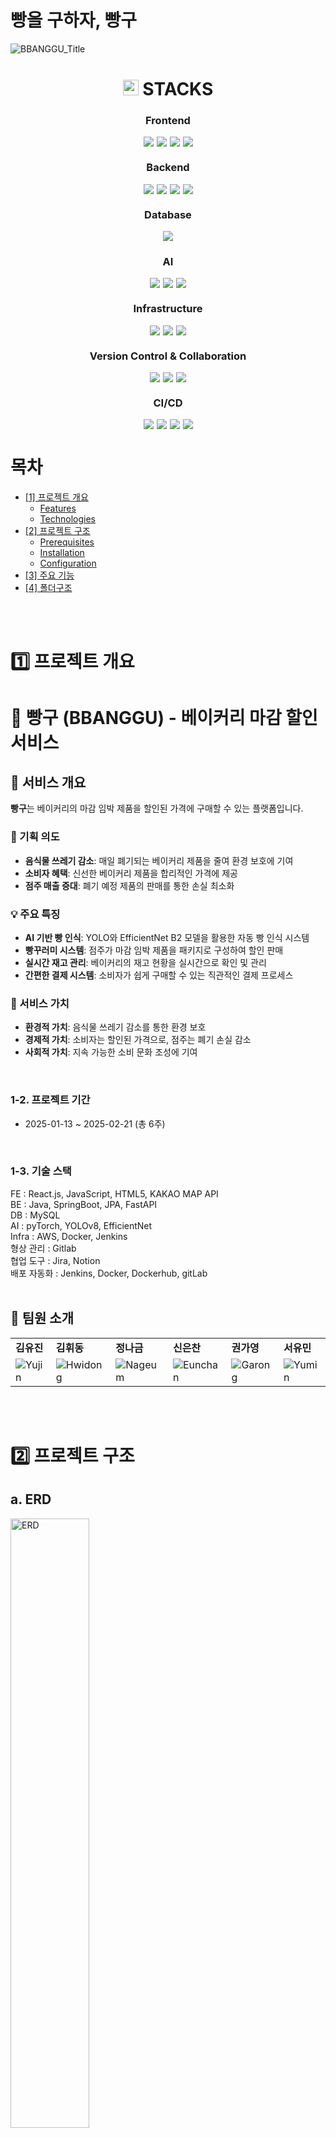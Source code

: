 # 빵을 구하자, 빵구
<!--프로젝트 대문 이미지-->
<img src="https://github.com/user-attachments/assets/eec5168f-77e5-4084-9134-71f99f357b3a" alt="BBANGGU_Title"/>
<br>

<div align="center">
  <h1>
    <img src="https://raw.githubusercontent.com/Tarikul-Islam-Anik/Animated-Fluent-Emojis/master/Emojis/Objects/Books.png" alt="Books" width="25" height="25" /> STACKS
  </h1>
</div>

<div align="center">
  <!-- Frontend -->
  <h3>Frontend</h3>
  <div style="display: flex; justify-content: center; gap: 5px; flex-wrap: wrap;">
    <img src="https://img.shields.io/badge/react-61DAFB?style=flat-square&logo=react&logoColor=black">
    <img src="https://img.shields.io/badge/javascript-F7DF1E?style=flat-square&logo=javascript&logoColor=black">
    <img src="https://img.shields.io/badge/html5-E34F26?style=flat-square&logo=html5&logoColor=white">
    <img src="https://img.shields.io/badge/Kakao_Map_API-FFCD00?style=flat-square&logo=kakao&logoColor=black">
  </div>
  </div>

<!-- Backend -->

<div align="center">
<h3>Backend</h3>
  <div style="display: flex; justify-content: center; gap: 5px; flex-wrap: wrap;">
    <img src="https://img.shields.io/badge/java-007396?style=flat-square&logo=java&logoColor=white">
    <img src="https://img.shields.io/badge/springboot-6DB33F?style=flat-square&logo=springboot&logoColor=white">
    <img src="https://img.shields.io/badge/JPA-59666C?style=flat-square&logo=hibernate&logoColor=white">
    <img src="https://img.shields.io/badge/fastapi-009688?style=flat-square&logo=fastapi&logoColor=white">
  </div>
</div>
<!-- Database -->

<div align="center">
<h3>Database</h3>
  <div style="display: flex; justify-content: center; gap: 5px; flex-wrap: wrap;">
    <img src="https://img.shields.io/badge/mysql-4479A1?style=flat-square&logo=mysql&logoColor=white">
  </div>
  </div>

<!-- AI -->

<div align="center">
<h3>AI</h3>
  <div style="display: flex; justify-content: center; gap: 5px; flex-wrap: wrap;">
    <img src="https://img.shields.io/badge/pytorch-EE4C2C?style=flat-square&logo=pytorch&logoColor=white">
    <img src="https://img.shields.io/badge/YOLOv8-00FFFF?style=flat-square&logo=yolo&logoColor=black">
    <img src="https://img.shields.io/badge/EfficientNet-FF6F00?style=flat-square&logo=tensorflow&logoColor=white">
  </div>
</div>

<!-- Infrastructure -->

<div align="center">
<h3>Infrastructure</h3>
  <div style="display: flex; justify-content: center; gap: 5px; flex-wrap: wrap;">
    <img src="https://img.shields.io/badge/aws-232F3E?style=flat-square&logo=amazonaws&logoColor=white">
    <img src="https://img.shields.io/badge/docker-2496ED?style=flat-square&logo=docker&logoColor=white">
    <img src="https://img.shields.io/badge/jenkins-D24939?style=flat-square&logo=jenkins&logoColor=white">
  </div>
  </div>

<!-- Version Control & Collaboration -->

<div align="center">
<h3>Version Control & Collaboration</h3>
  <div style="display: flex; justify-content: center; gap: 5px; flex-wrap: wrap;">
    <img src="https://img.shields.io/badge/gitlab-FC6D26?style=flat-square&logo=gitlab&logoColor=white">
    <img src="https://img.shields.io/badge/jira-0052CC?style=flat-square&logo=jira&logoColor=white">
    <img src="https://img.shields.io/badge/notion-000000?style=flat-square&logo=notion&logoColor=white">
  </div>
  </div>

<!-- CI/CD -->

<div align="center">
<h3>CI/CD</h3>
  <div style="display: flex; justify-content: center; gap: 5px; flex-wrap: wrap;">
    <img src="https://img.shields.io/badge/jenkins-D24939?style=flat-square&logo=jenkins&logoColor=white">
    <img src="https://img.shields.io/badge/docker-2496ED?style=flat-square&logo=docker&logoColor=white">
    <img src="https://img.shields.io/badge/dockerhub-2496ED?style=flat-square&logo=docker&logoColor=white">
    <img src="https://img.shields.io/badge/gitlab-FC6D26?style=flat-square&logo=gitlab&logoColor=white">
    </div>
  </div>
  </div>


<!--목차-->

# 목차

- [[1] 프로젝트 개요](#1-about-the-project)
  - [Features](#features)
  - [Technologies](#technologies)
- [[2] 프로젝트 구조](#2-getting-started)
  - [Prerequisites](#prerequisites)
  - [Installation](#installation)
  - [Configuration](#configuration)
- [[3] 주요 기능](#3-usage)
- [[4] 폴더구조](#4-contribution)
<br>
<br>

# 1️⃣ 프로젝트 개요

# 🥨 빵구 (BBANGGU) - 베이커리 마감 할인 서비스

## 🌱 서비스 개요

**빵구**는 베이커리의 마감 임박 제품을 할인된 가격에 구매할 수 있는 플랫폼입니다.

### 🎯 기획 의도

- **음식물 쓰레기 감소**: 매일 폐기되는 베이커리 제품을 줄여 환경 보호에 기여
- **소비자 혜택**: 신선한 베이커리 제품을 합리적인 가격에 제공
- **점주 매출 증대**: 폐기 예정 제품의 판매를 통한 손실 최소화

### 💡 주요 특징
- **AI 기반 빵 인식**: YOLO와 EfficientNet B2 모델을 활용한 자동 빵 인식 시스템
- **빵꾸러미 시스템**: 점주가 마감 임박 제품을 패키지로 구성하여 할인 판매
- **실시간 재고 관리**: 베이커리의 재고 현황을 실시간으로 확인 및 관리
- **간편한 결제 시스템**: 소비자가 쉽게 구매할 수 있는 직관적인 결제 프로세스
  
### 🎁 서비스 가치
- **환경적 가치**: 음식물 쓰레기 감소를 통한 환경 보호
- **경제적 가치**: 소비자는 할인된 가격으로, 점주는 폐기 손실 감소
- **사회적 가치**: 지속 가능한 소비 문화 조성에 기여
<br>

### 1-2. 프로젝트 기간
- 2025-01-13 ~ 2025-02-21 (총 6주)
<br>

### 1-3. 기술 스택

FE : React.js, JavaScript, HTML5, KAKAO MAP API  
BE : Java, SpringBoot, JPA, FastAPI  
DB : MySQL  
AI : pyTorch, YOLOv8, EfficientNet  
Infra : AWS, Docker, Jenkins  
형상 관리 : Gitlab  
협업 도구 : Jira, Notion  
배포 자동화 : Jenkins, Docker, Dockerhub, gitLab  
<br>

## 🙇 팀원 소개

<table>
<tr>
<td><b>김유진</b></td>
<td><b>김휘동</b></td>
<td><b>정나금</b></td>
<td><b>신은찬</b></td>
<td><b>권가영</b></td>
<td><b>서유민</b></td>
</tr>
<tr>
<td><img src="https://github.com/user-attachments/assets/69a74b1e-e8a1-44dd-b2c1-be8f43ea4293" alt="Yujin"/></td>
<td><img src="https://github.com/user-attachments/assets/75bf9404-cfe2-46a9-b55a-3545047b1ed4" alt="Hwidong"/></td>
<td><img src="https://github.com/user-attachments/assets/1d47995d-8cb9-4232-953e-c740dcc0ccfa" alt="Nageum"/></td>
<td><img src="https://github.com/user-attachments/assets/b8e01d40-2361-4291-a554-ad186f19300c" alt="Eunchan"/></td>
<td><img src="https://github.com/user-attachments/assets/db9eb4c6-1d41-4a06-917d-0a25f3989b3d" alt="Garong"/></td>
<td><img src="https://github.com/user-attachments/assets/24943c97-8cb5-4e86-bb35-d4d5e6498c21" alt="Yumin"/></td>
</tr>
</table>
<br>
<br>

# 2️⃣ 프로젝트 구조

## a. ERD
<img src="https://github.com/user-attachments/assets/58651c5f-f68b-4fa7-9eeb-76df388cbf54" alt="ERD" width=50% height=50%/>
<br>

## b. 아키텍처 구성도
<img src="https://github.com/user-attachments/assets/9c890c9b-292e-4d23-99fa-827153d37585" alt="Architecture" width=65% height=65%/>
<br>
<br>


# 3️⃣ 주요 기능

## [1] 판매자
 ### 1. 빵꾸러미 생성 
  #### - YOLOv8s 카메라 인식 (파인튜닝 모델)
  <img src="https://github.com/user-attachments/assets/d11c13e8-1f81-437e-a4eb-fe1c3a27b70b" alt="1-1-1" width="250"/>

  #### - AI 빵꾸러미 조합 추천 (탐욕 알고리즘)
  <img src="https://github.com/user-attachments/assets/c6977939-ec05-4548-a88f-cc45e427eac6" alt="1-1-2" width="250"/>

 ### 2. AI 분석 리포트 제공
 <img src="https://github.com/user-attachments/assets/cc3243c3-9a75-4b77-8f1d-0a71e4029854" alt="1-2" width="250"/>

<br>
<br>

## [2] 구매자
 ### 1. 빵꾸러미 예약 (결제)
  #### - TOSS PAYMENTS API
  <img src="https://github.com/user-attachments/assets/455826e2-f407-438f-b8a4-ca05b4c44391" alt="2-1-1" width="250"/>
 
 ### 2. 절약한 자원 확인
 <img src="https://github.com/user-attachments/assets/2bc62c4f-2ab6-4ad2-9ad1-bddbdfba3504" alt="2-2" width="250"/>

 ### 3. 지도 (Kakao Map API)
 <img src="https://github.com/user-attachments/assets/ac489deb-b4b3-4ce2-9c31-4756587b00f7" alt="2-3" width="250"/>

<br>
<br>

## [3] 공통
 ### 1. PWA (Progressive Web App)
 <img src="https://github.com/user-attachments/assets/b339f29b-ed81-42c0-972a-d829a97e3e86" alt="3-1" width="250"/>

 ### 2. Kakao 로그인 (OAuth2)
 <img src="https://github.com/user-attachments/assets/a7c81ac1-d471-4686-9695-274e427c09a2" alt="3-2" width="250"/>
